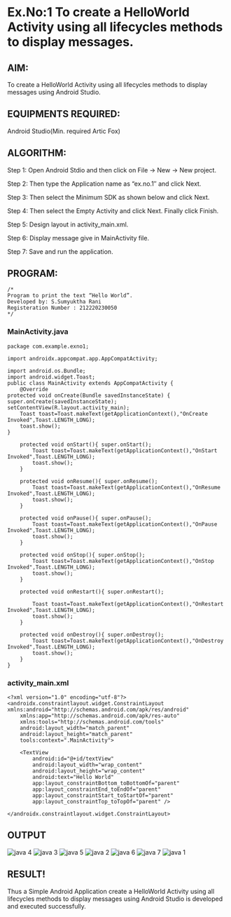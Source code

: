 # Ex.No:1 To create a HelloWorld Activity using all lifecycles methods to display messages.


## AIM:

To create a HelloWorld Activity using all lifecycles methods to display messages using Android Studio.

## EQUIPMENTS REQUIRED:

Android Studio(Min. required Artic Fox)

## ALGORITHM:

Step 1: Open Android Stdio and then click on File -> New -> New project.

Step 2: Then type the Application name as “ex.no.1″ and click Next. 

Step 3: Then select the Minimum SDK as shown below and click Next.

Step 4: Then select the Empty Activity and click Next. Finally click Finish.

Step 5: Design layout in activity_main.xml.

Step 6: Display message give in MainActivity file.

Step 7: Save and run the application.

## PROGRAM:
```
/*
Program to print the text “Hello World”.
Developed by: S.Sumyuktha Rani
Registeration Number : 212220230050
*/
```

### MainActivity.java
```
package com.example.exno1;

import androidx.appcompat.app.AppCompatActivity;

import android.os.Bundle;
import android.widget.Toast;
public class MainActivity extends AppCompatActivity {
    @Override
protected void onCreate(Bundle savedInstanceState) { super.onCreate(savedInstanceState); setContentView(R.layout.activity_main);
    Toast toast=Toast.makeText(getApplicationContext(),"OnCreate Invoked",Toast.LENGTH_LONG);
    toast.show();
}

    protected void onStart(){ super.onStart();
        Toast toast=Toast.makeText(getApplicationContext(),"OnStart Invoked",Toast.LENGTH_LONG);
        toast.show();
    }

    protected void onResume(){ super.onResume();
        Toast toast=Toast.makeText(getApplicationContext(),"OnResume Invoked",Toast.LENGTH_LONG);
        toast.show();
    }

    protected void onPause(){ super.onPause();
        Toast toast=Toast.makeText(getApplicationContext(),"OnPause Invoked",Toast.LENGTH_LONG);
        toast.show();
    }

    protected void onStop(){ super.onStop();
        Toast toast=Toast.makeText(getApplicationContext(),"OnStop Invoked",Toast.LENGTH_LONG);
        toast.show();
    }

    protected void onRestart(){ super.onRestart();

        Toast toast=Toast.makeText(getApplicationContext(),"OnRestart Invoked",Toast.LENGTH_LONG);
        toast.show();
    }

    protected void onDestroy(){ super.onDestroy();
        Toast toast=Toast.makeText(getApplicationContext(),"OnDestroy Invoked",Toast.LENGTH_LONG);
        toast.show();
    }
}
```

### activity_main.xml
```
<?xml version="1.0" encoding="utf-8"?>
<androidx.constraintlayout.widget.ConstraintLayout xmlns:android="http://schemas.android.com/apk/res/android"
    xmlns:app="http://schemas.android.com/apk/res-auto"
    xmlns:tools="http://schemas.android.com/tools"
    android:layout_width="match_parent"
    android:layout_height="match_parent"
    tools:context=".MainActivity">

    <TextView
        android:id="@+id/textView"
        android:layout_width="wrap_content"
        android:layout_height="wrap_content"
        android:text="Hello World"
        app:layout_constraintBottom_toBottomOf="parent"
        app:layout_constraintEnd_toEndOf="parent"
        app:layout_constraintStart_toStartOf="parent"
        app:layout_constraintTop_toTopOf="parent" />

</androidx.constraintlayout.widget.ConstraintLayout>
```
## OUTPUT

![java 4](https://user-images.githubusercontent.com/75235818/163918015-7ae862ba-18e6-4617-9e0b-4c7949850aaa.png)
![java 3](https://user-images.githubusercontent.com/75235818/163918206-0b257427-5c4a-4e27-9abe-71781e8b7db4.png)
![java 5](https://user-images.githubusercontent.com/75235818/163918248-f55ec747-db0c-4caf-b45f-8d115287a601.png)
![java 2](https://user-images.githubusercontent.com/75235818/163918264-0a1d21ea-52d4-4bcd-bc6f-692bda926637.png)
![java 6](https://user-images.githubusercontent.com/75235818/163918292-fae1fe3b-5626-48b7-ba16-8e4b5f7ee4ad.png)
![java 7](https://user-images.githubusercontent.com/75235818/163918307-2e145f02-3b94-4d9b-8bc5-d0c8e06bbe38.png)
![java 1](https://user-images.githubusercontent.com/75235818/163918323-a5e306d0-a3fa-46b1-9d81-aa520272cc1e.png)


## RESULT!
Thus a Simple Android Application create a HelloWorld Activity using all lifecycles methods to display messages using Android Studio is developed and executed successfully.
